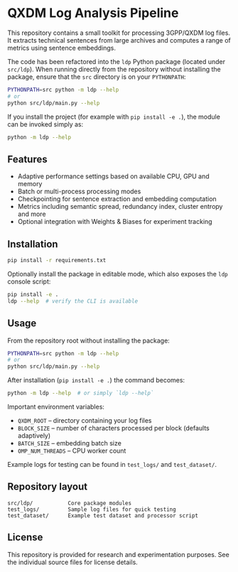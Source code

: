 # QXDM Log Analysis Pipeline

This repository contains a small toolkit for processing 3GPP/QXDM log files. It extracts technical sentences from large archives and computes a range of metrics using sentence embeddings.

The code has been refactored into the `ldp` Python package (located under
`src/ldp`).  When running directly from the repository without installing the
package, ensure that the `src` directory is on your `PYTHONPATH`:

```bash
PYTHONPATH=src python -m ldp --help
# or
python src/ldp/main.py --help
```

If you install the project (for example with `pip install -e .`), the module can
be invoked simply as:

```bash
python -m ldp --help
```

## Features

- Adaptive performance settings based on available CPU, GPU and memory
- Batch or multi-process processing modes
- Checkpointing for sentence extraction and embedding computation
- Metrics including semantic spread, redundancy index, cluster entropy and more
- Optional integration with Weights & Biases for experiment tracking

## Installation

```bash
pip install -r requirements.txt
```

Optionally install the package in editable mode, which also exposes the `ldp` console script:

```bash
pip install -e .
ldp --help  # verify the CLI is available
```

## Usage

From the repository root without installing the package:

```bash
PYTHONPATH=src python -m ldp --help
# or
python src/ldp/main.py --help
```

After installation (`pip install -e .`) the command becomes:

```bash
python -m ldp --help  # or simply `ldp --help`
```

Important environment variables:

- `QXDM_ROOT` – directory containing your log files
- `BLOCK_SIZE` – number of characters processed per block (defaults adaptively)
- `BATCH_SIZE` – embedding batch size
- `OMP_NUM_THREADS` – CPU worker count

Example logs for testing can be found in `test_logs/` and `test_dataset/`.

## Repository layout

```
src/ldp/           Core package modules
test_logs/         Sample log files for quick testing
test_dataset/      Example test dataset and processor script
```

## License

This repository is provided for research and experimentation purposes. See the individual source files for license details.
